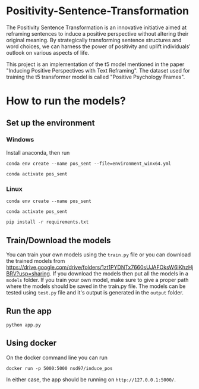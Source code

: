 # Positivity-Sentence-Transformation
The Positivity Sentence Transformation is an innovative initiative aimed at reframing sentences to induce a positive perspective without altering their original meaning. By strategically transforming sentence structures and word choices, we can harness the power of positivity and uplift individuals' outlook on various aspects of life.

This project is an implementation of the t5 model mentioned in the paper "Inducing Positive Perspectives with Text Reframing". The dataset used for training the t5 transformer model is called "Positive Psychology Frames".

# How to run the models? 
## Set up the environment
### Windows

Install anaconda, then run

```conda env create --name pos_sent --file=environment_winx64.yml```

```conda activate pos_sent```

### Linux

```conda env create --name pos_sent```

```conda activate pos_sent```

```pip install -r requirements.txt```


## Train/Download the models
You can train your own models using the ```train.py``` file or you can download the trained models from https://drive.google.com/drive/folders/1zt1PYDNTx7660sUJAFOksW6IKhzHjBRV?usp=sharing. If you download the models then put all the models in a ```models``` folder. If you train your own model, make sure to give a proper path where the models should be saved in the train.py file. The models can be tested using ```test.py``` file and it's output is generated in the ```output``` folder. 

## Run the app
```python app.py```

## Using docker

On the docker command line you can run

```docker run -p 5000:5000 nsd97/induce_pos```


In either case, the app should be running on ```http://127.0.0.1:5000/```.
